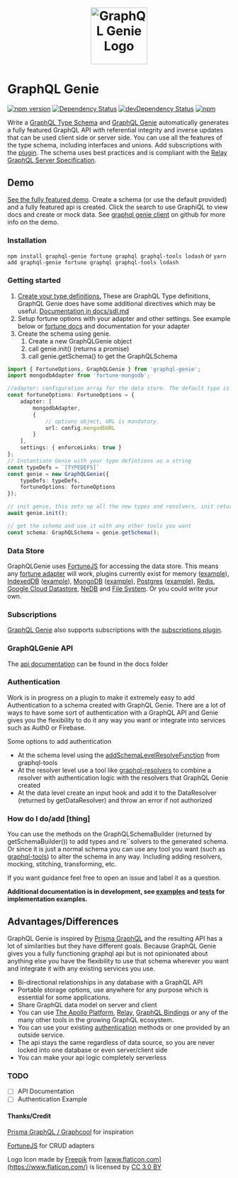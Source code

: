 <h1 align="center">
    <img width="128px" src="https://raw.githubusercontent.com/genie-team/graphql-genie/master/resources/logo.svg?sanitize=true" alt="GraphQL Genie Logo">
</h1>

# GraphQL Genie

[![npm version](https://img.shields.io/npm/v/graphql-genie.svg)](https://www.npmjs.com/package/graphql-genie)
[![Dependency Status](https://david-dm.org/genie-team/graphql-genie.svg)](https://david-dm.org/genie-team/graphql-genie)
[![devDependency Status](https://david-dm.org/genie-team/graphql-genie/dev-status.svg)](https://david-dm.org/genie-team/graphql-genie/?type=dev)
[![npm](https://img.shields.io/npm/l/graphql-genie.svg)](https://github.com/genie-team/graphql-genie/blob/master/LICENSE)

Write a [GraphQL Type Schema](https://graphql.org/learn/schema/) and [GraphQL Genie](https://github.com/genie-team/graphql-genie) automatically generates a fully featured GraphQL API with referential integrity and inverse updates that can be used client side or server side. You can use all the features of the type schema, including interfaces and unions. Add subscriptions with the [plugin](https://github.com/genie-team/graphql-genie/tree/master/plugins/subscriptions). The schema uses best practices and is compliant with the [Relay GraphQL Server Specification](https://facebook.github.io/relay/docs/en/graphql-server-specification.html#mutations).     

## Demo

[See the fully featured demo](https://genie-team.github.io/graphql-genie-client/). Create a schema (or use the default provided) and a fully featured api is created. Click the search to use GraphiQL to view docs and create or mock data. See [graphql genie client](https://github.com/genie-team/graphql-genie-client) on github for more info on the demo.

### Installation

`npm install graphql-genie fortune graphql graphql-tools lodash` or `yarn add graphql-genie fortune graphql graphql-tools lodash`

### Getting started

1. [Create your type definitions.](https://github.com/genie-team/graphql-genie/blob/master/docs/sdl.md) These are GraphQL Type definitions, GraphQL Genie does have some additional directives which may be useful. [Documentation in docs/sdl.md](https://github.com/genie-team/graphql-genie/blob/master/docs/sdl.md)
2. Setup fortune options with your adapter and other settings. See example below or [fortune docs](http://fortune.js.org/api/#fortune-constructor) and documentation for your adapter
3. Create the schema using genie.
   1. Create a new GraphQLGenie object
   2. call genie.init() (returns a promise)
   3. call genie.getSchema() to get the GraphQLSchema

```typescript
import { FortuneOptions, GraphQLGenie } from 'graphql-genie';
import mongodbAdapter from 'fortune-mongodb';

//adapter: configuration array for the data store. The default type is the memory adapter. See below for other adapter options
const fortuneOptions: FortuneOptions = {
    adapter: [
        mongodbAdapter,
        {
            // options object, URL is mandatory.
            url: config.mongodbURL
        }
    ],
    settings: { enforceLinks: true }
};
// Instantiate Genie with your type defintions as a string
const typeDefs = `[TYPEDEFS]`
const genie = new GraphQLGenie({ 
    typeDefs: typeDefs, 
    fortuneOptions: fortuneOptions
});

// init genie, this sets up all the new types and resolvers, init returns a promise so use await or .then()
await genie.init();

// get the schema and use it with any other tools you want
const schema: GraphQLSchema = genie.getSchema();
```

### Data Store

GraphQLGenie uses [FortuneJS](http://fortune.js.org) for accessing the data store. This means any [fortune adapter](http://fortune.js.org/plugins/) will work, plugins currently exist for memory ([example](https://github.com/genie-team/graphql-genie/tree/master/examples/memory)), [IndexedDB](https://github.com/fortunejs/fortune-indexeddb) ([example](https://github.com/genie-team/graphql-genie/tree/master/examples/indexeddb)), [MongoDB](https://github.com/fortunejs/fortune-mongodb) ([example](https://github.com/genie-team/graphql-genie/tree/master/examples/mongodb)), [Postgres](https://github.com/fortunejs/fortune-postgres) ([example](https://github.com/genie-team/graphql-genie/tree/master/examples/postgresql)), [Redis](https://github.com/thibremy/fortune-redis), [Google Cloud Datastore](https://github.com/patrinhani-ciandt/fortune-datastore), [NeDB](https://github.com/fortunejs/fortune-nedb) and [File System](https://github.com/fortunejs/fortune-fs). Or you could write your own.

### Subscriptions

[GraphQL Genie](https://github.com/genie-team/graphql-genie) also supports subscriptions with the [subscriptions plugin](https://github.com/genie-team/graphql-genie/tree/master/plugins/subscriptions). 

### GraphQLGenie API

The [api documentation](https://github.com/genie-team/graphql-genie/blob/master/docs/GraphQLGenieAPI.md) can be found in the docs folder 

### Authentication

Work is in progress on a plugin to make it extremely easy to add Authentication to a schema created with GraphQL Genie. There are a lot of ways to have some sort of authentication with a GraphQL API and Genie gives you the flexibility to do it any way you want or integrate into services such as Auth0 or Firebase.

Some options to add authentication

* At the schema level using the [addSchemaLevelResolveFunction](https://www.apollographql.com/docs/graphql-tools/resolvers.html#addSchemaLevelResolveFunction) from graphql-tools
* At the resolver level use a tool like [graphql-resolvers](https://github.com/lucasconstantino/graphql-resolvers) to combine  a resolver with authentication logic with the resolvers that GraphQL Genie created
* At the data level create an input hook and add it to the DataResolver (returned by getDataResolver) and throw an error if not authorized 

### How do I do/add [thing]

You can use the methods on the GraphQLSchemaBuilder (returned by getSchemaBuilder()) to add types and re``solvers to the generated schema. Or since it is just a normal schema you can use any tool you want (such as [graphql-tools](https://www.apollographql.com/docs/graphql-tools)) to alter the schema in any way. Including adding resolvers, mocking, stitching, transforming, etc.

If you want guidance feel free to open an issue and label it as a question.

**Additional documentation is in development, see [examples](https://github.com/genie-team/graphql-genie/tree/master/examples) and [tests](https://github.com/genie-team/graphql-genie/tree/master/src/tests) for implementation examples.**

## Advantages/Differences

GraphQL Genie is inspired by [Prisma GraphQL](https://github.com/prismagraphql/prisma) and the resulting API has a lot of similarities but they have different goals. Because GraphQL Genie gives you a fully functioning graphql api but is not opinionated about anything else you have the flexibility to use that schema wherever you want and integrate it with any existing services you use. 

* Bi-directional relationships in any database with a GraphQL API
* Portable storage options, use anywhere for any purpose which is essential for some applications.
* Share GraphQL data model on server and client
* You can use [The Apollo Platform](https://www.apollographql.com/), [Relay](https://facebook.github.io/relay/), [GraphQL Bindings](https://github.com/graphql-binding/graphql-binding) or any of the many other tools in the growing GraphQL ecosystem. 
* You can use your existing [authentication](#authentication) methods or one provided by an outside service.
* The api stays the same regardless of data source, so you are never locked into one database or even server/client side 
* You can make your api logic completely serverless

### TODO

- [ ] API Documentation
- [ ] Authentication Example

#### Thanks/Credit

[Prisma GraphQL / Graphcool](https://github.com/prismagraphql/prisma) for inspiration

[FortuneJS](http://fortune.js.org) for CRUD adapters

Logo Icon made by [Freepik](http://www.freepik.com) from [www.flaticon.com](https://www.flaticon.com/) is licensed by [CC 3.0 BY](http://creativecommons.org/licenses/by/3.0/)
